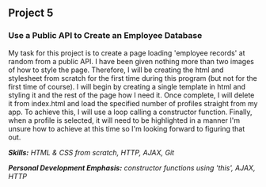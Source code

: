 ## Project 5
### Use a Public API to Create an Employee Database

My task for this project is to create a page loading 'employee records' at random from a public API. I have been given nothing more than two images of how to style the page. Therefore, I will be creating the html and stylesheet from scratch for the first time during this program (but not for the first time of course). I will begin by creating a single template in html and styling it and the rest of the page how I need it. Once complete, I will delete it from index.html and load the specified number of profiles straight from my app. To achieve this, I will use a loop calling a constructor function. Finally, when a profile is selected, it will need to be highlighted in a manner I'm unsure how to achieve at this time so I'm looking forward to figuring that out.

*__Skills:__ HTML & CSS from scratch, HTTP, AJAX, Git*

*__Personal Development Emphasis:__ constructor functions using 'this', AJAX, HTTP*
